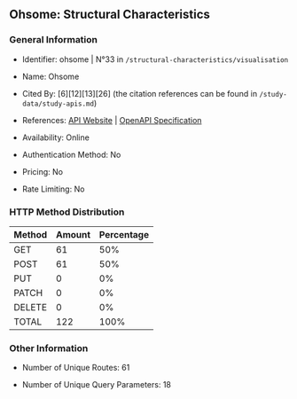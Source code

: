 ## Ohsome: Structural Characteristics

### General Information

- Identifier: ohsome | N°33 in `/structural-characteristics/visualisation`

- Name: Ohsome

- Cited By: [6][12][13][26] (the citation references can be found in `/study-data/study-apis.md`)

- References: [API Website](https://docs.ohsome.org/ohsome-api) | [OpenAPI Specification](https://github.com/GIScience/ohsome-api/blob/main/docs/_static/swagger-aggregation.json)

- Availability: Online

- Authentication Method: No

- Pricing: No

- Rate Limiting: No

### HTTP Method Distribution

| Method | Amount | Percentage |
|--------|--------|------------|
| GET | 61 | 50% |
| POST | 61 | 50% |
| PUT | 0 | 0% |
| PATCH | 0 | 0% |
| DELETE | 0 | 0% |
| TOTAL | 122 | 100% |

### Other Information

- Number of Unique Routes: 61

- Number of Unique Query Parameters: 18
